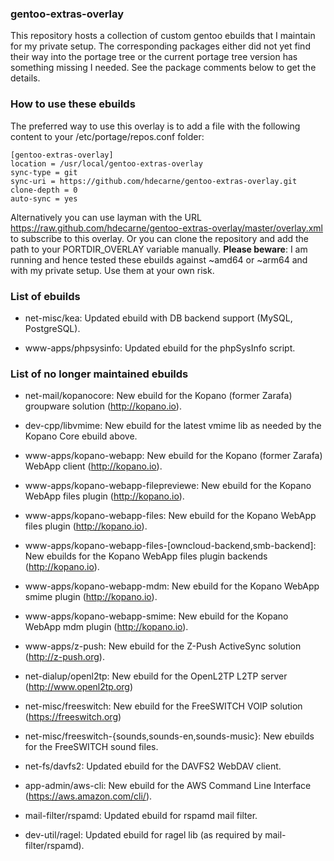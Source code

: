### gentoo-extras-overlay
This repository hosts a collection of custom gentoo ebuilds that I maintain for my private setup.
The corresponding packages either did not yet find their way into the portage tree or the current portage tree version has something missing I needed. See the package comments below to get the details.

### How to use these ebuilds
The preferred way to use this overlay is to add a file with the following content to your /etc/portage/repos.conf folder:

	[gentoo-extras-overlay]                 
	location = /usr/local/gentoo-extras-overlay           
	sync-type = git                         
	sync-uri = https://github.com/hdecarne/gentoo-extras-overlay.git                
	clone-depth = 0                         
	auto-sync = yes

Alternatively you can use layman with the URL https://raw.github.com/hdecarne/gentoo-extras-overlay/master/overlay.xml to subscribe to this overlay. Or 
you can clone the repository and add the path to your PORTDIR\_OVERLAY variable manually.
__Please beware__: I am running and hence tested these ebuilds against ~amd64 or ~arm64 and with my private setup. Use them at your own risk.

### List of ebuilds

* net-misc/kea: Updated ebuild with DB backend support (MySQL, PostgreSQL).

* www-apps/phpsysinfo: Updated ebuild for the phpSysInfo script.

### List of no longer maintained ebuilds

* net-mail/kopanocore: New ebuild for the Kopano (former Zarafa) groupware solution (http://kopano.io).

* dev-cpp/libvmime: New ebuild for the latest vmime lib as needed by the Kopano Core ebuild above.

* www-apps/kopano-webapp: New ebuild for the Kopano (former Zarafa) WebApp client (http://kopano.io).

* www-apps/kopano-webapp-filepreviewe: New ebuild for the Kopano WebApp files plugin (http://kopano.io).

* www-apps/kopano-webapp-files: New ebuild for the Kopano WebApp files plugin (http://kopano.io).

* www-apps/kopano-webapp-files-[owncloud-backend,smb-backend]: New ebuilds for the Kopano WebApp files plugin backends (http://kopano.io).

* www-apps/kopano-webapp-mdm: New ebuild for the Kopano WebApp smime plugin (http://kopano.io).

* www-apps/kopano-webapp-smime: New ebuild for the Kopano WebApp mdm plugin (http://kopano.io).

* www-apps/z-push: New ebuild for the Z-Push ActiveSync solution (http://z-push.org).

* net-dialup/openl2tp: New ebuild for the OpenL2TP L2TP server (http://www.openl2tp.org)

* net-misc/freeswitch: New ebuild for the FreeSWITCH VOIP solution (https://freeswitch.org)

* net-misc/freeswitch-{sounds,sounds-en,sounds-music}: New ebuilds for the FreeSWITCH sound files.

* net-fs/davfs2: Updated ebuild for the DAVFS2 WebDAV client.

* app-admin/aws-cli: New ebuild for the AWS Command Line Interface (https://aws.amazon.com/cli/).

* mail-filter/rspamd: Updated ebuild for rspamd mail filter.

* dev-util/ragel: Updated ebuild for ragel lib (as required by mail-filter/rspamd).
